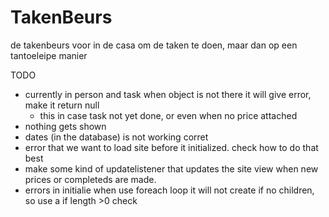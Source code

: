 # TakenBeurs
de takenbeurs voor in de casa om de taken te doen, maar dan op een tantoeleipe manier

TODO
- currently in person and task when object is not there it will give error, make it return null
    - this in case task not yet done, or even when no price attached
- nothing gets shown
- dates (in the database) is not working corret
- error that we want to load site before it initialized. check how to do that best
- make some kind of updatelistener that updates the site view when new prices or completeds are made. 
- errors in initialie when use foreach loop it will not create if no children, so use a if length >0 check